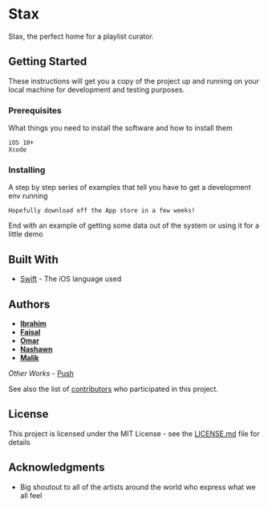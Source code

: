 # Stax

Stax, the perfect home for a playlist curator.

## Getting Started

These instructions will get you a copy of the project up and running on your local machine for development and testing purposes.

### Prerequisites

What things you need to install the software and how to install them

```
iOS 10+
Xcode
```

### Installing

A step by step series of examples that tell you have to get a development env running

```
Hopefully download off the App store in a few weeks!
```

End with an example of getting some data out of the system or using it for a little demo

## Built With

* [Swift](https://developer.apple.com/swift/) - The iOS language used

## Authors

* [**Ibrahim**](https://github.com/icbrahimc)
* [**Faisal**](https://github.com/faisalgedi)
* [**Omar**](https://github.com/OmarB97)
* [**Nashawn**](https://github.com/nashawnch)
* [**Malik**](https://github.com/malikbunton)

*Other Works* - [Push](https://itunes.apple.com/us/app/push-app/id1289067497?mt=8)

See also the list of [contributors](https://github.com/your/project/contributors) who participated in this project.

## License

This project is licensed under the MIT License - see the [LICENSE.md](LICENSE.md) file for details

## Acknowledgments

* Big shoutout to all of the artists around the world who express what we all feel
